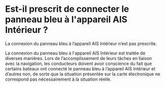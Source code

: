 # Est-il prescrit de connecter le panneau bleu à l'appareil AIS Intérieur ?

La connexion du panneau bleu à l’appareil AIS Intérieur n’est pas prescrite.

La connexion du panneau bleu à l'appareil AIS Intérieur est traitée de diverses manières. Lors de l’accomplissement de leurs tâches en liaison avec la navigation, les conducteurs doivent avoir conscience du fait que certains bateaux ont connecté le panneau bleu à l’appareil AIS Intérieur et d’autres non, de sorte que la situation présentée sur la carte électronique ne correspond pas nécessairement à la situation réelle.

